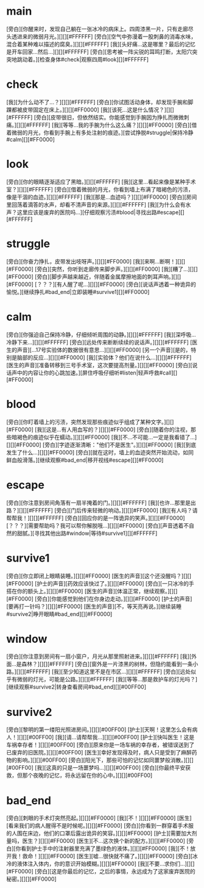 # main
[旁白][你醒来时，发现自己躺在一张冰冷的病床上。四周漆黑一片，只有走廊尽头透进来的微弱月光。][][][#FFFFFF]
[旁白][空气中弥漫着一股刺鼻的消毒水味，混合着某种难以描述的腐臭。][][][#FFFFFF]
[我][头好痛...这是哪里？最后的记忆是开车回家...然后...][][][#FFFFFF]
[旁白][思考被一阵尖锐的耳鸣打断，太阳穴突突地跳动着。][检查身体#check|观察四周#look][][#FFFFFF]

# check
[我][为什么动不了...？][][][#FFFFFF]
[旁白][你试图活动身体，却发现手腕和脚踝都被皮带固定在床上。][][][#FF0000]
[我][该死...这是什么情况？][][][#FFFFFF]
[旁白][皮带很旧，但依然结实。你能感觉到手腕因为挣扎而微微刺痛。][][][#FFFFFF]
[我][等等...我的手腕为什么这么痛？][][][#FF0000]
[旁白][借着微弱的月光，你看到手腕上有多处注射的痕迹。][尝试挣脱#struggle|保持冷静#calm][][#FF0000]

# look
[旁白][你的眼睛逐渐适应了黑暗。][][][#FFFFFF]
[我][这里...看起来像是某种手术室？][][][#FFFFFF]
[旁白][借着微弱的月光，你看到墙上布满了暗褐色的污渍，像是干涸的血迹。][][][#FFFFFF]
[我][那是...血迹吗？][][][#FF0000]
[旁白][房间里回荡着滴答的水声，却看不清声音的来源。][][][#FFFFFF]
[我][为什么会有水声？这里应该是废弃的医院吗...][仔细观察污渍#blood|寻找出路#escape][][#FFFFFF]

# struggle
[旁白][你奋力挣扎，皮带发出吱呀声。][][][#FF0000]
[我][来啊...断啊！][][][#FF0000]
[旁白][突然，你听到走廊传来脚步声。][][][#FF0000]
[我][糟了...][][][#FF0000]
[旁白][脚步声越来越近，伴随着金属摩擦地面的刺耳声响。][][][#FF0000]
[？？？][有人醒了呢...][][][#FF0000]
[旁白][说话声透着一种诡异的愉悦。][继续挣扎#bad_end|立即装睡#survive1][][#FF0000]

# calm
[旁白][你强迫自己保持冷静，仔细倾听周围的动静。][][][#FFFFFF]
[我][深呼吸...冷静下来...][][][#FFFFFF]
[旁白][远处传来断断续续的说话声。][][][#FFFFFF]
[医生的声音][...17号实验体的数据很有意思...][][][#FF0000]
[另一个声音][是的，特别是脑部的反应...][][][#FF0000]
[我][实验体？他们在说什么...][][][#FFFFFF]
[医生的声音][准备转移到三号手术室，这次要提高剂量。][][][#FF0000]
[旁白][说话声中的内容让你的心跳加速。][屏住呼吸仔细听#listen|轻声呼救#call][][#FF0000]

# blood
[旁白][你盯着墙上的污渍，突然发现那些痕迹似乎组成了某种文字。][][][#FF0000]
[我][这是...有人用血写的？][][][#FF0000]
[旁白][随着你的注视，那些暗褐色的痕迹似乎在蠕动。][][][#FF0000]
[我][不...不可能...一定是我看错了...][][][#FF0000]
[旁白][字迹逐渐清晰："他们不是医生"。][][][#FF0000]
[我][到底发生了什么...][][][#FF0000]
[旁白][就在这时，墙上的血迹突然开始流动，如同鲜血般滑落。][继续观察#bad_end|移开视线#escape][][#FF0000]

# escape
[旁白][你注意到房间角落有一扇半掩着的门。][][][#FFFFFF]
[我][也许...那里是出路？][][][#FFFFFF]
[旁白][门后传来轻微的响动。][][][#FF0000]
[我][有人吗？请帮帮我！][][][#FFFFFF]
[旁白][回应你的是一阵诡异的笑声。][][][#FF0000]
[？？？][需要帮助吗？我可以帮你解脱哦...][][][#FF0000]
[旁白][声音透着不自然的甜腻。][寻找其他出路#window|等待#survive1][][#FFFFFF]

# survive1
[旁白][你立即闭上眼睛装睡。][][][#FF0000]
[医生的声音][这个还没醒吗？][][][#FF0000]
[护士的声音][药效应该快过了。][][][#FF0000]
[旁白][一只冰冷的手搭在你的额头上。][][][#FF0000]
[医生的声音][体温正常，继续观察。][][][#FF0000]
[旁白][你能感觉到他们在你身边走动。][][][#FF0000]
[护士的声音][要再打一针吗？][][][#FF0000]
[医生的声音][不，等天亮再说。][继续装睡#survive2|睁开眼睛#bad_end][][#FF0000]

# window
[旁白][你注意到房间有一扇小窗户，月光从那里照射进来。][][][#FFFFFF]
[我][外面...是森林？][][][#FFFFFF]
[旁白][窗外是一片漆黑的树林，但隐约能看到一条小路。][][][#FFFFFF]
[我][至少知道这里不是在市区...][][][#FFFFFF]
[旁白][远处似乎有微弱的灯光，可能是公路。][][][#FFFFFF]
[我][等等...那是救护车的灯光吗？][继续观察#survive2|转身查看房间#bad_end][][#00FF00]

# survive2
[旁白][黎明的第一缕阳光照进房间。][][][#00FF00]
[护士][天啊！这里怎么会有病人！][][][#00FF00]
[我][请...请帮帮我...][][][#00FF00]
[护士][快叫医生！这是车祸幸存者！][][][#00FF00]
[旁白][原来你是一场车祸的幸存者，被错误送到了已废弃的旧医院。][][][#00FF00]
[医生][幸好发现得及时，病人只是受到了麻醉药物的影响。][][][#00FF00]
[旁白][阳光下，那些可怕的记忆如同噩梦般消散。][][][#00FF00]
[我][这真的只是一场噩梦吗...][][][#00FF00]
[旁白][你最终平安获救，但那个夜晚的记忆，将永远留在你的心中。][][][#00FF00]

# bad_end
[旁白][刺眼的手术灯突然亮起。][][][#FF0000]
[我][不！][][][#FF0000]
[医生][看来我们的病人醒得不是时候呢。][][][#FF0000]
[旁白][你看到一群穿着手术服的人围在床边，他们的口罩后露出诡异的笑容。][][][#FF0000]
[护士][需要加大剂量吗，医生？][][][#FF0000]
[医生][不...这次换个新的配方。][][][#FF0000]
[旁白][你看到护士手中的注射器里充满了墨绿色的液体。][][][#FF0000]
[我][不！放开我！救命！][][][#FF0000]
[医生][嘘...很快就不痛了。][][][#FF0000]
[旁白][冰冷的液体注入体内，你的意识开始模糊。][][][#FF0000]
[我][不要...求你们...][][][#FF0000]
[旁白][这是你最后的记忆，之后的事情，永远成为了这家废弃医院的秘密。][][][#FF0000]
